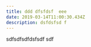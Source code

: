 ```yaml
---
title: ddd dfsfdsf  eee
date: 2019-03-14T11:00:30.434Z
description: dsfdsfsd f
---
```

sdfsdfsdfdsfsdf sdf
